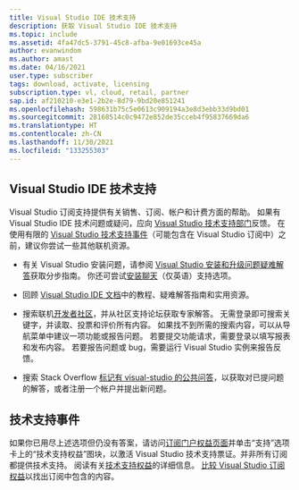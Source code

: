 ```yaml
---
title: Visual Studio IDE 技术支持
description: 获取 Visual Studio IDE 技术支持
ms.topic: include
ms.assetid: 4fa47dc5-3791-45c8-afba-9e01693ce45a
author: evanwindom
ms.author: amast
ms.date: 04/16/2021
user.type: subscriber
tags: download, activate, licensing
subscription.type: vl, cloud, retail, partner
sap.id: af210210-e3e1-2b2e-8d79-9bd20e851241
ms.openlocfilehash: 598631b75c5e0613c909194a3e8d3ebb33d9bd01
ms.sourcegitcommit: 28168514c0c9472e852de35cceb4f95837669da6
ms.translationtype: HT
ms.contentlocale: zh-CN
ms.lasthandoff: 11/30/2021
ms.locfileid: "133255303"
---
```

## <a name="visual-studio-ide-technical-support"></a>Visual Studio IDE 技术支持 

Visual Studio 订阅支持提供有关销售、订阅、帐户和计费方面的帮助。 如果有 Visual Studio IDE 技术问题或疑问，应向 [Visual Studio 技术支持部门](https://visualstudio.microsoft.com/vs/support/)反馈。 在使用有限的 [Visual Studio 技术支持事件](https://docs.microsoft.com/visualstudio/subscriptions/vs-tech-support)（可能包含在 Visual Studio 订阅中）之前，建议你尝试一些其他联机资源。

- 有关 Visual Studio 安装问题，请参阅 [Visual Studio 安装和升级问题疑难解答](https://docs.microsoft.com/visualstudio/install/troubleshooting-installation-issues)获取分步指南。 你还可尝试[安装聊天](https://visualstudio.microsoft.com/vs/support/#talktous)（仅英语）支持选项。

- 回顾 [Visual Studio IDE 文档](https://docs.microsoft.com/visualstudio/ide/)中的教程、疑难解答指南和实用资源。 

- 搜索联机[开发者社区](https://developercommunity.visualstudio.com/)，并从社区支持论坛获取专家解答。 无需登录即可搜索关键字，并读取、投票和评价所有内容。 如果找不到所需的搜索内容，可以从导航菜单中建议一项功能或报告问题。 若要提交功能请求，需要登录以填写报表和发布内容。 若要报告问题或 bug，需要运行 Visual Studio 实例来报告反馈。  

- 搜索 Stack Overflow [标记有 visual-studio 的公共问答](https://stackoverflow.com/questions/tagged/visual-studio?tab=Newest)，以获取对已提问题的解答，或者注册一个帐户并提出新问题。  

## <a name="technical-support-incidents"></a>技术支持事件 

如果你已用尽上述选项但仍没有答案，请访问[订阅门户权益页面](https://my.visualstudio.com/Benefits)并单击“支持”选项卡上的“技术支持权益”图块，以激活 Visual Studio 技术支持票证。并非所有订阅都提供技术支持。 阅读有关[技术支持权益](https://docs.microsoft.com/visualstudio/subscriptions/vs-tech-support)的详细信息。 [比较 Visual Studio 订阅权益](https://visualstudio.microsoft.com/vs/benefits/#azure?cat=visual-studio-enterprise-subscription)以找出订阅中包含的内容。